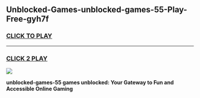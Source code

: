 
## Unblocked-Games-unblocked-games-55-Play-Free-gyh7f
<h3>
<a href="https://premium76.site?title=unblocked-games-55&ref=19M">CLICK TO PLAY</a></h3>
<hr>

<h3>
<a href="https://premium76.site?title=unblocked-games-55&ref=19M">CLICK 2 PLAY</a>
  
</h3>

<a href="https://premium76.site?title=unblocked-games-55&ref=19M"><img src="https://clearcache.store/games.png"></a>


**unblocked-games-55 games unblocked: Your Gateway to Fun and Accessible Online Gaming**
